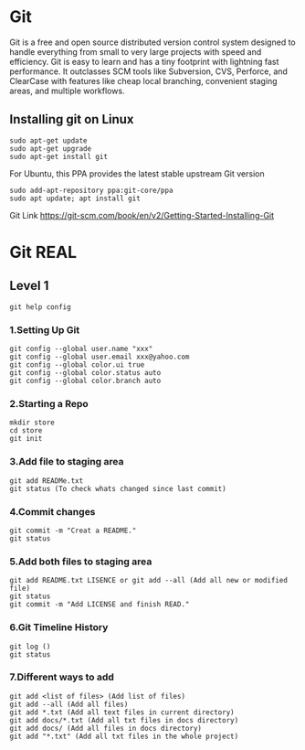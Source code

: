 # Git
Git is a free and open source distributed version control system designed to handle everything from small to very large projects with speed and efficiency.  Git is easy to learn and has a tiny footprint with lightning fast performance. It outclasses SCM tools like Subversion, CVS, Perforce, and ClearCase with features like cheap local branching, convenient staging areas, and multiple workflows.

## Installing git on Linux
```
sudo apt-get update
sudo apt-get upgrade
sudo apt-get install git
```
For Ubuntu, this PPA provides the latest stable upstream Git version
```
sudo add-apt-repository ppa:git-core/ppa
sudo apt update; apt install git
```
Git Link
https://git-scm.com/book/en/v2/Getting-Started-Installing-Git

# Git REAL
##                          Level 1
```
git help config
```
### 1.Setting Up Git
```
git config --global user.name "xxx"
git config --global user.email xxx@yahoo.com
git config --global color.ui true
git config --global color.status auto
git config --global color.branch auto
```
### 2.Starting a Repo
```
mkdir store
cd store
git init
```
### 3.Add file to staging area
```
git add READMe.txt
git status (To check whats changed since last commit)
```
### 4.Commit changes
```
git commit -m "Creat a README."
git status
```
### 5.Add both files to staging area 
```
git add README.txt LISENCE or git add --all (Add all new or modified file)
git status 
git commit -m "Add LICENSE and finish READ."
```
### 6.Git Timeline History
```
git log ()
git status
```
### 7.Different ways to add 
```
git add <list of files> (Add list of files)
git add --all (Add all files)
git add *.txt (Add all text files in current directory)
git add docs/*.txt (Add all txt files in docs directory)
git add docs/ (Add all files in docs directory)
git add "*.txt" (Add all txt files in the whole project)

```
